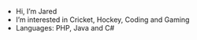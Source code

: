 - Hi, I’m Jared
- I’m interested in Cricket, Hockey, Coding and Gaming
- Languages: PHP, Java and C#
